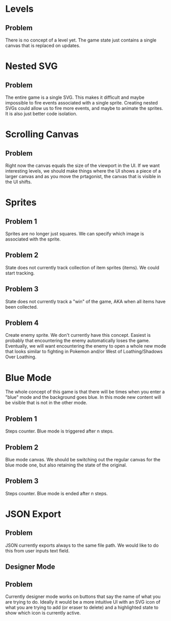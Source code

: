 # Levels
## Problem
There is no concept of a level yet. The game state just contains a single canvas that is replaced on updates.

# Nested SVG
## Problem
The entire game is a single SVG. This makes it difficult and maybe impossible to fire events associated with a single sprite. 
Creating nested SVGs could allow us to fire more events, and maybe to animate the sprites. It is also just better code isolation.

# Scrolling Canvas
## Problem
Right now the canvas equals the size of the viewport in the UI. If we want interesting levels, we should make things where the UI shows a piece of a larger canvas and as you move the prtagonist, the canvas that is visible in the UI shifts.

# Sprites
## Problem 1 
Sprites are no longer just squares. We can specify which image is associated with the sprite. 
## Problem 2
State does not currently track collection of item sprites (items). We could start tracking.
## Problem 3
State does not currently track a "win" of the game, AKA when all items have been collected.
## Problem 4
Create enemy sprite. We don't currently have this concept. Easiest is probably that encountering the enemy automatically loses the game. Eventually, we will want encountering the enemy to open a whole new mode that looks similar to fighting in Pokemon and/or West of Loathing/Shadows Over Loathing. 

# Blue Mode
The whole concept of this game is that there will be times when you enter a "blue" mode and the background goes blue. In this mode new content will be visible that is not in the other mode. 
## Problem 1
Steps counter. Blue mode is triggered after n steps. 
## Problem 2
Blue mode canvas. We should be switching out the regular canvas for the blue mode one, but also retaining the state of the original. 
## Problem 3
Steps counter. Blue mode is ended after n steps. 

# JSON Export
## Problem
JSON currently exports always to the same file path. We would like to do this from user inputs text field.

## Designer Mode
## Problem
Currently designer mode works on buttons that say the name of what you are trying to do. Ideally it would be a more intuitive UI with an SVG icon of what you are trying to add (or eraser to delete) and a highlighted state to show which icon is currently active. 
